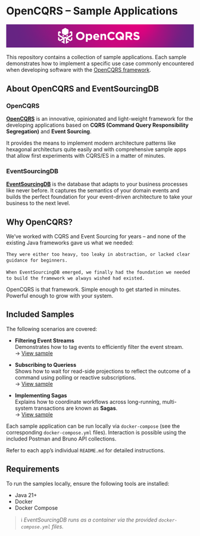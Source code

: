 # OpenCQRS – Sample Applications

![OpenCQRS](banner.png)


This repository contains a collection of sample applications. Each sample demonstrates how to implement a specific use case commonly encountered when developing software with the [OpenCQRS framework](https://www.opencqrs.com).


## About OpenCQRS and EventSourcingDB

### OpenCQRS

[**OpenCQRS**](https://www.opencqrs.com) is an innovative, opinionated and light-weight framework for the developing applications based on **CQRS (Command Query Responsibility Segregation)** and **Event Sourcing**.  

It provides the means to implement modern architecture patterns like hexagonal architecturs quite easily and with comprehensive sample apps that allow first experiments with CQRS/ES in a matter of minutes.

### EventSourcingDB

[**EventSourcingDB**](https://www.eventsourcingdb.io) is the database that adapts to your business processes like never before. It captures the semantics of your domain events and builds the perfect foundation for your event-driven architecture to take your business to the next level.

## Why OpenCQRS?

We’ve worked with CQRS and Event Sourcing for years – and none of the existing Java frameworks gave us what we needed:

    They were either too heavy, too leaky in abstraction, or lacked clear guidance for beginners.

    When EventSourcingDB emerged, we finally had the foundation we needed to build the framework we always wished had existed.

OpenCQRS is that framework.
Simple enough to get started in minutes. Powerful enough to grow with your system.

## Included Samples

The following scenarios are covered:

- **Filtering Event Streams**  
  Demonstrates how to tag events to efficiently filter the event stream.  
  → [View sample](./filtering-event-streams)

- **Subscribing to Queriess**  
  Shows how to wait for read-side projections to reflect the outcome of a command using polling or reactive subscriptions.  
  → [View sample](./subscription-queries)

- **Implementing Sagas**  
  Explains how to coordinate workflows across long-running, multi-system transactions are known as **Sagas**.  
  → [View sample](./implementing-sagas)

Each sample application can be run locally via `docker-compose` (see the corresponding `docker-compose.yml` files). Interaction is possible using the included Postman and Bruno API collections.

Refer to each app’s individual `README.md` for detailed instructions.


## Requirements

To run the samples locally, ensure the following tools are installed:

- Java 21+
- Docker
- Docker Compose

> ℹ️ *EventSourcingDB runs as a container via the provided `docker-compose.yml` files.*
